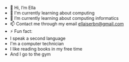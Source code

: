 - 👋 Hi, I’m Ella
- 👀 I'm currently learning about computing
- 🌱 I’m currently learning about computing informatics
- 📫 Contact me through my email ellaiserbn@gmail.com
- ⚡ Fun fact:
- I speak a second language
- I'm a computer technician
- I like reading books in my free time
- And I go to the gym

<!---
neivaxz/neivaxz is a ✨ special ✨ repository because its `README.md` (this file) appears on your GitHub profile.
You can click the Preview link to take a look at your changes.
--->
